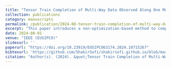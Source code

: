 ```yaml
---
title: "Tensor Train Completion of Multi-Way Data Observed Along One Mode"
collection: publications
category: manuscripts
permalink: /publication/2024-08-tensor-train-completion-of-multi-way-data-observed-along-one-mode
excerpt: "This paper introduces a non-optimization-based method to complete an incomplete tensor under a fiber-wise observation pattern—i.e., only whole mode-N fibers are observed—by computing a Tensor-Train decomposition using standard linear algebra (e.g., SVD/QR) on partially observed unfoldings."
date: 2024-08-01
venue: "IEEE (EUSIPCO)"
slidesurl: ''
paperurl: "https://doi.org/10.23919/EUSIPCO63174.2024.10715267"
bibtexurl: 'https://github.com/ShakirSofi/shakirsofi.github.io/blob/master/files/bibtex.bib'
citation: "Author(s). (2024). &quot;Tensor Train Completion of Multi-Way Data Observed Along One Mode.&quot; <i>IEEE (EUSIPCO)</i>."
---
```

